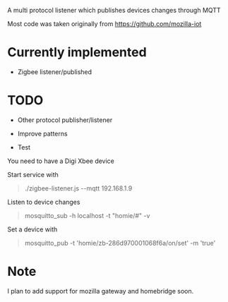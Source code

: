 A multi protocol listener which publishes devices changes through MQTT

Most code was taken originally from https://github.com/mozilla-iot

# Currently implemented

* Zigbee listener/published

# TODO

* Other protocol publisher/listener
* Improve patterns

* Test

You need to have a Digi Xbee device

Start service with
>  ./zigbee-listener.js --mqtt 192.168.1.9

Listen to device changes
> mosquitto_sub -h localhost -t "homie/#" -v


Set a device with
> mosquitto_pub -t 'homie/zb-286d970001068f6a/on/set' -m 'true'

# Note

I plan to add support for mozilla gateway and homebridge soon.
